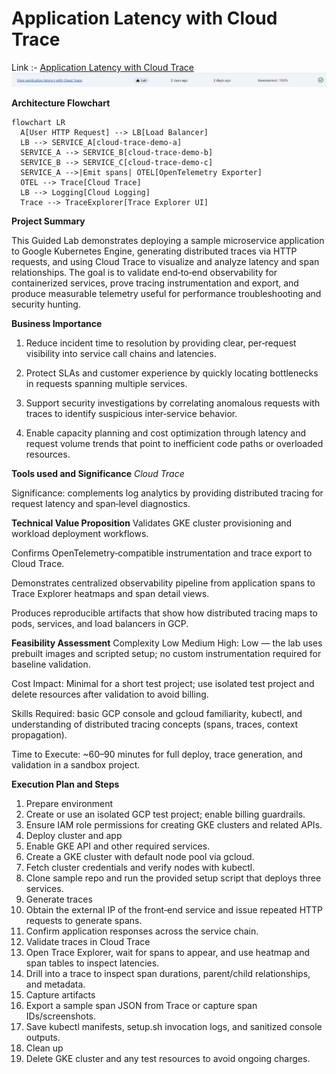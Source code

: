 # Application Latency with Cloud Trace

Link :- [Application Latency with Cloud Trace](https://www.skills.google/focuses/76785?parent=catalog)
![image](image-1.png)

**Architecture Flowchart**

```mermaid
flowchart LR
  A[User HTTP Request] --> LB[Load Balancer]
  LB --> SERVICE_A[cloud-trace-demo-a]
  SERVICE_A --> SERVICE_B[cloud-trace-demo-b]
  SERVICE_B --> SERVICE_C[cloud-trace-demo-c]
  SERVICE_A -->|Emit spans| OTEL[OpenTelemetry Exporter]
  OTEL --> Trace[Cloud Trace]
  LB --> Logging[Cloud Logging]
  Trace --> TraceExplorer[Trace Explorer UI]

```

**Project Summary**

This Guided Lab demonstrates deploying a sample microservice application to Google Kubernetes Engine, generating distributed traces via HTTP requests, and using Cloud Trace to visualize and analyze latency and span relationships. The goal is to validate end‑to‑end observability for containerized services, prove tracing instrumentation and export, and produce measurable telemetry useful for performance troubleshooting and security hunting.

**Business Importance**
1) Reduce incident time to resolution by providing clear, per‑request visibility into service call chains and latencies.

2) Protect SLAs and customer experience by quickly locating bottlenecks in requests spanning multiple services.

3) Support security investigations by correlating anomalous requests with traces to identify suspicious inter‑service behavior.

4) Enable capacity planning and cost optimization through latency and request volume trends that point to inefficient code paths or overloaded resources.

**Tools used and Significance**
*Cloud Trace*

Significance: complements log analytics by providing distributed tracing for request latency and span‑level diagnostics.


**Technical Value Proposition**
Validates GKE cluster provisioning and workload deployment workflows.

Confirms OpenTelemetry‑compatible instrumentation and trace export to Cloud Trace.

Demonstrates centralized observability pipeline from application spans to Trace Explorer heatmaps and span detail views.

Produces reproducible artifacts that show how distributed tracing maps to pods, services, and load balancers in GCP.

**Feasibility Assessment**
Complexity Low Medium High: Low — the lab uses prebuilt images and scripted setup; no custom instrumentation required for baseline validation.

Cost Impact: Minimal for a short test project; use isolated test project and delete resources after validation to avoid billing.

Skills Required: basic GCP console and gcloud familiarity, kubectl, and understanding of distributed tracing concepts (spans, traces, context propagation).

Time to Execute: ~60–90 minutes for full deploy, trace generation, and validation in a sandbox project.

**Execution Plan and Steps**
1) Prepare environment
2) Create or use an isolated GCP test project; enable billing guardrails.
3) Ensure IAM role permissions for creating GKE clusters and related APIs.
4) Deploy cluster and app
5) Enable GKE API and other required services.
6) Create a GKE cluster with default node pool via gcloud.
7) Fetch cluster credentials and verify nodes with kubectl.
8) Clone sample repo and run the provided setup script that deploys three services.
8) Generate traces
9) Obtain the external IP of the front‑end service and issue repeated HTTP requests to generate spans.
10) Confirm application responses across the service chain.
11) Validate traces in Cloud Trace
12) Open Trace Explorer, wait for spans to appear, and use heatmap and span tables to inspect latencies.
13) Drill into a trace to inspect span durations, parent/child relationships, and metadata.
14) Capture artifacts
15) Export a sample span JSON from Trace or capture span IDs/screenshots.
16) Save kubectl manifests, setup.sh invocation logs, and sanitized console outputs.
17) Clean up
18) Delete GKE cluster and any test resources to avoid ongoing charges.

